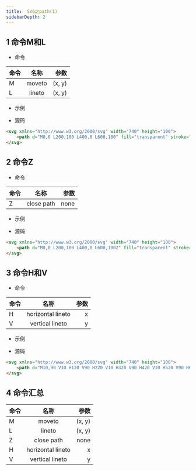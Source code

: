 ```yaml
---
title:  SVG之path(1)
sidebarDepth: 2
---
```


## 1 命令M和L
* 命令

| 命令           | 名称          | 参数   |
| ------------- |:-------------:| -----:|
| M             | moveto        | (x, y) |
| L             | lineto        |  (x, y)|

* 示例
<SVG-s03-01/>

* 源码

```html
<svg xmlns="http://www.w3.org/2000/svg" width="740" height="100">
    <path d="M0,0 L200,100 L400,0 L600,100" fill="transparent" stroke="red"></path>
</svg>
```

## 2 命令Z 

* 命令

| 命令           | 名称          | 参数   |
| ------------- |:-------------:| -----:|
| Z             | close path     | none  |

* 示例
<SVG-s03-02/>

* 源码

```html
<svg xmlns="http://www.w3.org/2000/svg" width="740" height="100">
    <path d="M0,0 L200,100 L400,0 L600,100Z" fill="transparent" stroke="red"></path>
</svg>
```

## 3 命令H和V

* 命令

| 命令           | 名称          | 参数   |
| ------------- |:-------------:| -----:|
| H             | horizontal lineto     | x  |
| V             | vertical lineto       | y  |

* 示例
<SVG-s03-03/>

* 源码
```html
<svg xmlns="http://www.w3.org/2000/svg" width="740" height="100">
    <path d="M10,90 V10 H120 V90 H220 V10 H320 V90 H420 V10 H520 V90 H620 V10 H720 v90" fill="transparent" stroke="red"></path>
</svg>
```

## 4 命令汇总

| 命令           | 名称          | 参数   |
| ------------- |:-------------:| -----:|
| M             | moveto        | (x, y) |
| L             | lineto        |  (x, y)|
| Z             | close path     | none  |
| H             | horizontal lineto     | x  |
| V             | vertical lineto       | y  |